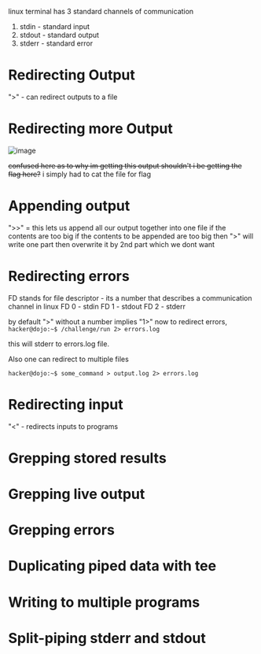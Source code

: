 linux terminal has 3 standard channels of communication
 1. stdin - standard input
 2. stdout - standard output
 3. stderr -  standard error

# Redirecting Output
">" - can redirect outputs to a file
# Redirecting more Output

![image](https://github.com/user-attachments/assets/f6a0fc28-e1c1-4d78-9e55-38375677e640)

~~confused here as to why im getting this output shouldn't i be getting the flag here?~~
i simply had to cat the file for flag

# Appending output
">>" = this lets us append all our output together into one file if the contents are too big
if the contents to be appended are too big then ">" will write one part then overwrite it by 2nd part which we dont want
# Redirecting errors
FD stands for file descriptor  -  its a number that describes a communication channel in linux
FD 0 - stdin
FD 1 - stdout
FD 2 - stderr

by default ">" without a number implies "1>"
now to redirect errors,
```hacker@dojo:~$ /challenge/run 2> errors.log```

this will stderr to errors.log file.

Also one can redirect to multiple files

```hacker@dojo:~$ some_command > output.log 2> errors.log```

# Redirecting input
"<" - redirects inputs to programs

# Grepping stored results

# Grepping live output

# Grepping errors

# Duplicating piped data with tee

# Writing to multiple programs

# Split-piping stderr and stdout
